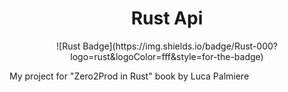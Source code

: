 <h1 align="center">
  Rust Api
</h1>
<div align="center">
  ![Rust Badge](https://img.shields.io/badge/Rust-000?logo=rust&logoColor=fff&style=for-the-badge)
</div>

My project for "Zero2Prod in Rust" book by Luca Palmiere
